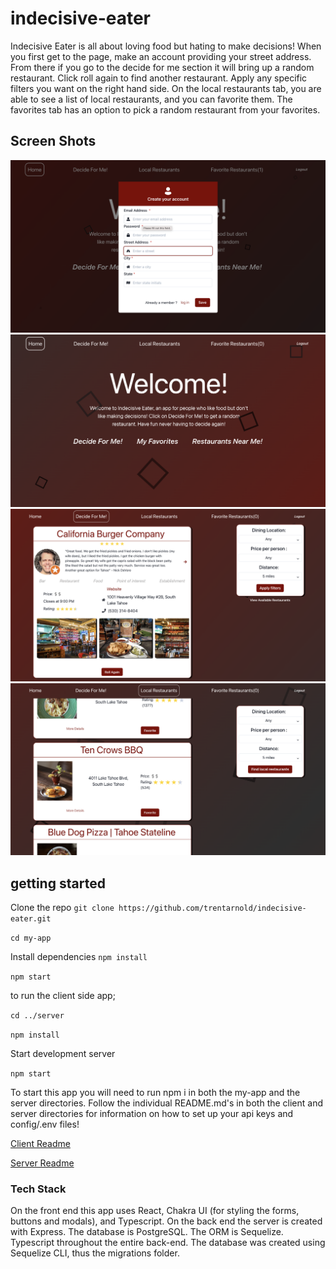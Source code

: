 # indecisive-eater
Indecisive Eater is all about loving food but hating to make decisions! When you first get to the page, make an account providing your street address. From there if you go to the decide for me section it will bring up a random restaurant. Click roll again to find another restaurant. Apply any specific filters you want on the right hand side. On the local restaurants tab, you are able to see a list of local restaurants, and you can favorite them. The favorites tab has an option to pick a random restaurant from your favorites. 


## Screen Shots
![Create Account Modal](/Screenshots/CreateAccount.png?raw=true) ![Welcome Page](/Screenshots/WelcomePage.png?raw=true) 
![Decide For Me](/Screenshots/DecideForMe!.png?raw=true) ![Local Restaurants](/Screenshots/LocalRestaurants.png?raw=true)
## getting started
Clone the repo
`git clone https://github.com/trentarnold/indecisive-eater.git`

`cd my-app`

Install dependencies
`npm install`

`npm start` 

to run the client side app;

`cd ../server`

`npm install`

Start development server

`npm start`

To start this app you will need to run npm i in both the my-app and the server directories. Follow the individual README.md's in both the client and server directories for information on how to set up your api keys and config/.env files! 

[Client Readme](/my-app/README.md)

[Server Readme](/server/README.md)

### Tech Stack
On the front end this app uses React, Chakra UI (for styling the forms, buttons and modals), and Typescript.
On the back end the server is created with Express. The database is  PostgreSQL. The ORM is Sequelize. Typescript throughout the entire back-end. The database was created using Sequelize CLI, thus the migrations folder.  


